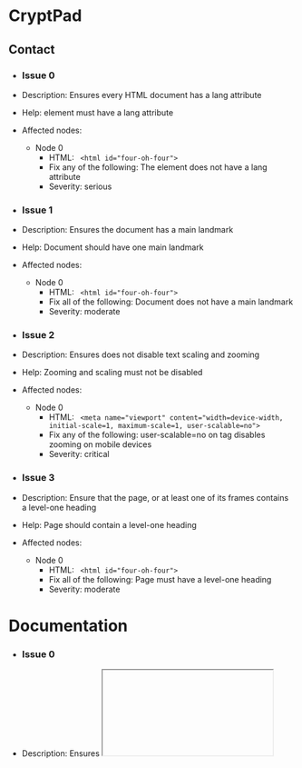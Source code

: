 
 # CryptPad 
 ## Contact 

 - ### Issue 0 
 - Description: Ensures every HTML document has a lang attribute 
 - Help:  <html> element must have a lang attribute 
 - Affected nodes: 
   - Node 0 
      - HTML: ``` <html id="four-oh-four">``` 
       - Fix any of the following:  The <html> element does not have a lang attribute 
      - Severity: serious 

 - ### Issue 1 
 - Description: Ensures the document has a main landmark 
 - Help:  Document should have one main landmark 
 - Affected nodes: 
   - Node 0 
      - HTML: ``` <html id="four-oh-four">``` 
       - Fix all of the following:  Document does not have a main landmark 
      - Severity: moderate 

 - ### Issue 2 
 - Description: Ensures <meta name="viewport"> does not disable text scaling and zooming 
 - Help:  Zooming and scaling must not be disabled 
 - Affected nodes: 
   - Node 0 
      - HTML: ``` <meta name="viewport" content="width=device-width, initial-scale=1, maximum-scale=1, user-scalable=no">``` 
       - Fix any of the following:  user-scalable=no on <meta> tag disables zooming on mobile devices 
      - Severity: critical 

 - ### Issue 3 
 - Description: Ensure that the page, or at least one of its frames contains a level-one heading 
 - Help:  Page should contain a level-one heading 
 - Affected nodes: 
   - Node 0 
      - HTML: ``` <html id="four-oh-four">``` 
       - Fix all of the following:  Page must have a level-one heading 
      - Severity: moderate 

 # Documentation 

 - ### Issue 0 
 - Description: Ensures <iframe> and <frame> elements have an accessible name 
 - Help:  Frames must have an accessible name 
 - Affected nodes: 
   - Node 0 
      - HTML: ``` <iframe id="sbox-iframe" src="http://localhost:3001/diagram/inner.html?ver=2024.3.0-1721129308075-1721145913559#%7B%22cfg%22%3A%7B%22baseUrl%22%3A%22%2Fdiagram%2F%22%2C%22paths%22%3A%7B%22text%22%3A%22%2Fcomponents%2Frequirejs-plugins%2Flib%2Ftext%22%2C%22json%22%3A%22%2Fcomponents%2Frequirejs-plugins%2Fsrc%2Fjson%22%2C%22optional%22%3A%22%2Flib%2Foptional%2Foptional%22%2C%22jquery%22%3A%22%2Fcomponents%2Fjquery%2Fdist%2Fjquery.min%22%2C%22mermaid%22%3A%22%2Flib%2Fmermaid%2Fmermaid.min%22%2C%22json.sortify%22%3A%22%2Fcomponents%2Fjson.sortify%2Fdist%2FJSON.sortify%22%2C%22cm%22%3A%22%2Fcomponents%2Fcodemirror%22%2C%22tui-code-snippet%22%3A%22%2Flib%2Fcalendar%2Ftui-code-snippet.min%22%2C%22tui-date-picker%22%3A%22%2Flib%2Fcalendar%2Fdate-picker%22%2C%22netflux-client%22%3A%22%2Fcomponents%2Fnetflux-websocket%2Fnetflux-client%22%2C%22chainpad-netflux%22%3A%22%2Fcomponents%2Fchainpad-netflux%2Fchainpad-netflux%22%2C%22chainpad-listmap%22%3A%22%2Fcomponents%2Fchainpad-listmap%2Fchainpad-listmap%22%2C%22cm-extra%22%3A%22%2Flib%2Fcodemirror-extra-modes%22%2C%22asciidoctor%22%3A%22%2Flib%2Fasciidoctor%2Fasciidoctor.min%22%7D%2C%22map%22%3A%7B%22*%22%3A%7B%22css%22%3A%22%2Fcomponents%2Frequire-css%2Fcss.js%22%2C%22less%22%3A%22%2Fcommon%2FRequireLess.js%22%2C%22%2Fbower_components%2Ftweetnacl%2Fnacl-fast.min.js%22%3A%22%2Fcomponents%2Ftweetnacl%2Fnacl-fast.min.js%22%7D%7D%2C%22waitSeconds%22%3A600%2C%22urlArgs%22%3A%22ver%3D2024.3.0-1721129308075-1721145913559%22%7D%2C%22req%22%3A%5B%22%2Fcommon%2Floading.js%22%5D%2C%22pfx%22%3A%22http%3A%2F%2Flocalhost%3A3000%22%2C%22themeOS%22%3A%22light%22%2C%22lang%22%3A%22en%22%2C%22time%22%3A1721145912119%7D" allowfullscreen="true" allow="clipboard-write">``` 
       - Fix any of the following:  Element has no title attribute  aria-label attribute does not exist or is empty  aria-labelledby attribute does not exist, references elements that do not exist or references elements that are empty  Element's default semantics were not overridden with role="none" or role="presentation" 
      - Severity: serious 

 - ### Issue 1 
 - Description: Ensures every HTML document has a lang attribute 
 - Help:  <html> element must have a lang attribute 
 - Affected nodes: 
   - Node 0 
      - HTML: ``` <html>``` 
       - Fix any of the following:  The <html> element does not have a lang attribute 
      - Severity: serious 

 - ### Issue 2 
 - Description: Ensures all page content is contained by landmarks 
 - Help:  All page content should be contained by landmarks 
 - Affected nodes: 
   - Node 0 
      - HTML: ``` <div id="placeholder"><div class="placeholder-logo-container" style="opacity: 100;"><img class="placeholder-logo" alt="CryptPad Logo" src="/customize/CryptPad_logo.svg"></div><div class="placeholder-message-container" style="opacity: 100;"><p>Loading...</p></div></div>``` 
       - Fix any of the following:  Some page content is not contained by landmarks 
      - Severity: moderate 

 # Documentation 

 - ### Issue 0 
 - Description: Ensures <iframe> and <frame> elements have an accessible name 
 - Help:  Frames must have an accessible name 
 - Affected nodes: 
   - Node 0 
      - HTML: ``` <iframe id="sbox-iframe" src="http://localhost:3001/whiteboard/inner.html?ver=2024.3.0-1721129308075-1721145940826#%7B%22cfg%22%3A%7B%22baseUrl%22%3A%22%2Fwhiteboard%2F%22%2C%22paths%22%3A%7B%22text%22%3A%22%2Fcomponents%2Frequirejs-plugins%2Flib%2Ftext%22%2C%22json%22%3A%22%2Fcomponents%2Frequirejs-plugins%2Fsrc%2Fjson%22%2C%22optional%22%3A%22%2Flib%2Foptional%2Foptional%22%2C%22jquery%22%3A%22%2Fcomponents%2Fjquery%2Fdist%2Fjquery.min%22%2C%22mermaid%22%3A%22%2Flib%2Fmermaid%2Fmermaid.min%22%2C%22json.sortify%22%3A%22%2Fcomponents%2Fjson.sortify%2Fdist%2FJSON.sortify%22%2C%22cm%22%3A%22%2Fcomponents%2Fcodemirror%22%2C%22tui-code-snippet%22%3A%22%2Flib%2Fcalendar%2Ftui-code-snippet.min%22%2C%22tui-date-picker%22%3A%22%2Flib%2Fcalendar%2Fdate-picker%22%2C%22netflux-client%22%3A%22%2Fcomponents%2Fnetflux-websocket%2Fnetflux-client%22%2C%22chainpad-netflux%22%3A%22%2Fcomponents%2Fchainpad-netflux%2Fchainpad-netflux%22%2C%22chainpad-listmap%22%3A%22%2Fcomponents%2Fchainpad-listmap%2Fchainpad-listmap%22%2C%22cm-extra%22%3A%22%2Flib%2Fcodemirror-extra-modes%22%2C%22asciidoctor%22%3A%22%2Flib%2Fasciidoctor%2Fasciidoctor.min%22%7D%2C%22map%22%3A%7B%22*%22%3A%7B%22css%22%3A%22%2Fcomponents%2Frequire-css%2Fcss.js%22%2C%22less%22%3A%22%2Fcommon%2FRequireLess.js%22%2C%22%2Fbower_components%2Ftweetnacl%2Fnacl-fast.min.js%22%3A%22%2Fcomponents%2Ftweetnacl%2Fnacl-fast.min.js%22%7D%7D%2C%22waitSeconds%22%3A600%2C%22urlArgs%22%3A%22ver%3D2024.3.0-1721129308075-1721145940826%22%7D%2C%22req%22%3A%5B%22%2Fcommon%2Floading.js%22%5D%2C%22pfx%22%3A%22http%3A%2F%2Flocalhost%3A3000%22%2C%22themeOS%22%3A%22light%22%2C%22lang%22%3A%22en%22%2C%22time%22%3A1721145939593%7D" allowfullscreen="true" allow="clipboard-write">``` 
       - Fix any of the following:  Element has no title attribute  aria-label attribute does not exist or is empty  aria-labelledby attribute does not exist, references elements that do not exist or references elements that are empty  Element's default semantics were not overridden with role="none" or role="presentation" 
      - Severity: serious 

 - ### Issue 1 
 - Description: Ensures every HTML document has a lang attribute 
 - Help:  <html> element must have a lang attribute 
 - Affected nodes: 
   - Node 0 
      - HTML: ``` <html>``` 
       - Fix any of the following:  The <html> element does not have a lang attribute 
      - Severity: serious 

 - ### Issue 2 
 - Description: Ensures all page content is contained by landmarks 
 - Help:  All page content should be contained by landmarks 
 - Affected nodes: 
   - Node 0 
      - HTML: ``` <div id="placeholder"><div class="placeholder-logo-container" style="opacity: 100;"><img class="placeholder-logo" alt="CryptPad Logo" src="/customize/CryptPad_logo.svg"></div><div class="placeholder-message-container" style="opacity: 100;"><p>Loading...</p></div></div>``` 
       - Fix any of the following:  Some page content is not contained by landmarks 
      - Severity: moderate 

 # Documentation 

 - ### Issue 0 
 - Description: Ensures the contrast between foreground and background colors meets WCAG 2 AA minimum contrast ratio thresholds 
 - Help:  Elements must meet minimum color contrast ratio thresholds 
 - Affected nodes: 
   - Node 0 
      - HTML: ``` <a href="#">Index</a>``` 
       - Fix any of the following:  Element has insufficient color contrast of 3.2 (foreground color: #0087ff, background color: #f3f3f3, font size: 12.0pt (16px), font weight: normal). Expected contrast ratio of 4.5:1 
      - Severity: serious 
   - Node 1 
      - HTML: ``` <a class="reference internal" href="FAQ.html">Frequently Asked Questions</a>``` 
       - Fix any of the following:  Element has insufficient color contrast of 3.46 (foreground color: #0087ff, background color: #fcfcfc, font size: 12.0pt (16px), font weight: normal). Expected contrast ratio of 4.5:1 
      - Severity: serious 
   - Node 2 
      - HTML: ``` <a class="reference internal" href="how_to_contribute.html">How to contribute</a>``` 
       - Fix any of the following:  Element has insufficient color contrast of 3.46 (foreground color: #0087ff, background color: #fcfcfc, font size: 12.0pt (16px), font weight: normal). Expected contrast ratio of 4.5:1 
      - Severity: serious 
   - Node 3 
      - HTML: ``` <footer>``` 
       - Fix any of the following:  Element has insufficient color contrast of 3.84 (foreground color: #808080, background color: #fcfcfc, font size: 12.0pt (16px), font weight: normal). Expected contrast ratio of 4.5:1 
      - Severity: serious 
   - Node 4 
      - HTML: ``` <p>        © Copyright 2024, CryptPad Team.    </p>``` 
       - Fix any of the following:  Element has insufficient color contrast of 3.84 (foreground color: #808080, background color: #fcfcfc, font size: 13.2pt (17.6px), font weight: normal). Expected contrast ratio of 4.5:1 
      - Severity: serious 
   - Node 5 
      - HTML: ``` <a href="https://sphinx-doc.org/">Sphinx</a>``` 
       - Fix any of the following:  Element has insufficient color contrast of 3.46 (foreground color: #0087ff, background color: #fcfcfc, font size: 12.0pt (16px), font weight: normal). Expected contrast ratio of 4.5:1 
      - Severity: serious 
   - Node 6 
      - HTML: ``` <a href="https://github.com/rtfd/sphinx_rtd_theme">RTD theme</a>``` 
       - Fix any of the following:  Element has insufficient color contrast of 3.46 (foreground color: #0087ff, background color: #fcfcfc, font size: 12.0pt (16px), font weight: normal). Expected contrast ratio of 4.5:1 
      - Severity: serious 
   - Node 7 
      - HTML: ``` <a href="https://cryptpad.fr" title="CryptPad flagship instance">CryptPad flagship instance</a>``` 
       - Fix any of the following:  Element has insufficient color contrast of 3.46 (foreground color: #0087ff, background color: #fcfcfc, font size: 12.0pt (16px), font weight: normal). Expected contrast ratio of 4.5:1 
      - Severity: serious 
   - Node 8 
      - HTML: ``` <a href="https://github.com/cryptpad/documentation" title="The GitHub repository">GitHub repository for this documentation</a>``` 
       - Fix any of the following:  Element has insufficient color contrast of 3.46 (foreground color: #0087ff, background color: #fcfcfc, font size: 12.0pt (16px), font weight: normal). Expected contrast ratio of 4.5:1 
      - Severity: serious 

 - ### Issue 1 
 - Description: Ensures <img> elements have alternate text or a role of none or presentation 
 - Help:  Images must have alternate text 
 - Affected nodes: 
   - Node 0 
      - HTML: ``` <img src="_static/images/source-code.png">``` 
       - Fix any of the following:  Element does not have an alt attribute  aria-label attribute does not exist or is empty  aria-labelledby attribute does not exist, references elements that do not exist or references elements that are empty  Element has no title attribute  Element's default semantics were not overridden with role="none" or role="presentation" 
      - Severity: critical 

 - ### Issue 2 
 - Description: Ensure links are distinguished from surrounding text in a way that does not rely on color 
 - Help:  Links must be distinguishable without relying on color 
 - Affected nodes: 
   - Node 0 
      - HTML: ``` <a href="https://sphinx-doc.org/">Sphinx</a>``` 
       - Fix any of the following:  The link has insufficient color contrast of 1.11:1 with the surrounding text. (Minimum contrast is 3:1, link text: #0087ff, surrounding text: #808080)  The link has no styling (such as underline) to distinguish it from the surrounding text 
      - Severity: serious 
   - Node 1 
      - HTML: ``` <a href="https://github.com/rtfd/sphinx_rtd_theme">RTD theme</a>``` 
       - Fix any of the following:  The link has insufficient color contrast of 1.11:1 with the surrounding text. (Minimum contrast is 3:1, link text: #0087ff, surrounding text: #808080)  The link has no styling (such as underline) to distinguish it from the surrounding text 
      - Severity: serious 

 - ### Issue 3 
 - Description: Ensures links have discernible text 
 - Help:  Links must have discernible text 
 - Affected nodes: 
   - Node 0 
      - HTML: ``` <a href="_sources/index.rst.txt" rel="nofollow">                            <img src="_static/images/source-code.png">             <!-- View page source -->          </a>``` 
       - Fix all of the following:  Element is in tab order and does not have accessible textFix any of the following:  Element does not have text that is visible to screen readers  aria-label attribute does not exist or is empty  aria-labelledby attribute does not exist, references elements that do not exist or references elements that are empty  Element has no title attribute 
      - Severity: serious 

 - ### Issue 4 
 - Description: Ensures all page content is contained by landmarks 
 - Help:  All page content should be contained by landmarks 
 - Affected nodes: 
   - Node 0 
      - HTML: ``` <footer>``` 
       - Fix any of the following:  Some page content is not contained by landmarks 
      - Severity: moderate 

 - ### Issue 5 
 - Description: Ensures select element has an accessible name 
 - Help:  Select element must have an accessible name 
 - Affected nodes: 
   - Node 0 
      - HTML: ``` <select id="language-selector-container">``` 
       - Fix any of the following:  Form element does not have an implicit (wrapped) <label>  Form element does not have an explicit <label>  aria-label attribute does not exist or is empty  aria-labelledby attribute does not exist, references elements that do not exist or references elements that are empty  Element has no title attribute  Element's default semantics were not overridden with role="none" or role="presentation" 
      - Severity: critical 

 # Project Website 

 - ### Issue 0 
 - Description: Ensures the contrast between foreground and background colors meets WCAG 2 AA minimum contrast ratio thresholds 
 - Help:  Elements must meet minimum color contrast ratio thresholds 
 - Affected nodes: 
   - Node 0 
      - HTML: ``` <a href="https://opencollective.com/cryptpad/contribute" class="highlight">                    <i aria-hidden="true" class="fa fa-open-collective"></i>Donate on OpenCollective                </a>``` 
       - Fix any of the following:  Element has insufficient color contrast of 3.06 (foreground color: #0087ff, background color: #eeeeee, font size: 13.2pt (17.6px), font weight: normal). Expected contrast ratio of 4.5:1 
      - Severity: serious 
   - Node 1 
      - HTML: ``` <a href="/pricing/" class="highlight">                    <i aria-hidden="true" class="fa fa-ticket"></i>Pricing                </a>``` 
       - Fix any of the following:  Element has insufficient color contrast of 3.06 (foreground color: #0087ff, background color: #eeeeee, font size: 13.2pt (17.6px), font weight: normal). Expected contrast ratio of 4.5:1 
      - Severity: serious 

 - ### Issue 1 
 - Description: Ensures the document has a main landmark 
 - Help:  Document should have one main landmark 
 - Affected nodes: 
   - Node 0 
      - HTML: ``` <html lang="en">``` 
       - Fix all of the following:  Document does not have a main landmark 
      - Severity: moderate 

 - ### Issue 2 
 - Description: Ensures all page content is contained by landmarks 
 - Help:  All page content should be contained by landmarks 
 - Affected nodes: 
   - Node 0 
      - HTML: ``` <section id="intro">``` 
       - Fix any of the following:  Some page content is not contained by landmarks 
      - Severity: moderate 
   - Node 1 
      - HTML: ``` <section id="try-cryptpad">    <p>CryptPad is a collaborative office suite that is end-to-end encrypted and open-source.</p>    <a class="fake-button" href="/instances/">Try CryptPad <i class="fa fa-arrow-right"></i></a></section>``` 
       - Fix any of the following:  Some page content is not contained by landmarks 
      - Severity: moderate 
   - Node 2 
      - HTML: ``` <section class="features">``` 
       - Fix any of the following:  Some page content is not contained by landmarks 
      - Severity: moderate 
   - Node 3 
      - HTML: ``` <h2><a href="#testimonials">Testimonials</a></h2>``` 
       - Fix any of the following:  Some page content is not contained by landmarks 
      - Severity: moderate 
   - Node 4 
      - HTML: ``` <p>We asked users what they love about CryptPad.<br>        <a href="https://cryptpad.fr/form/#/2/form/view/1NDX7MEkhzNz1FCrcjCxmvjgIj24QjWNncZygR60Ch8/">Submit a testimonial</a>    </p>``` 
       - Fix any of the following:  Some page content is not contained by landmarks 
      - Severity: moderate 
   - Node 5 
      - HTML: ``` <p><a href="/testimonials/">See all 497 Testimonials</a></p>``` 
       - Fix any of the following:  Some page content is not contained by landmarks 
      - Severity: moderate 
